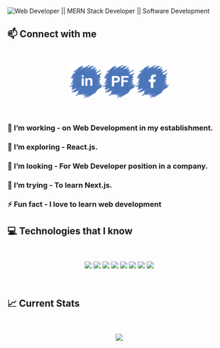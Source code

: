 ![Web Developer || MERN Stack Developer || Software Development](https://media-exp1.licdn.com/dms/image/D5616AQH9oIzVnFT28g/profile-displaybackgroundimage-shrink_350_1400/0/1669729869100?e=1675900800&v=beta&t=AewsxH3JcXIhOSrOvX0lqav3turITUcOwEELOiRTo0Q)

## :mailbox: Connect with me
<br />

[<p align="center"><img height="75" src="https://raw.githubusercontent.com/Md-Jahirul-Islam-Tuku/Md-Jahirul-Islam-Tuku/main/images/in.png">](https://www.linkedin.com/in/md-jahirul-islam-tuku/)[<img height="75" src="https://raw.githubusercontent.com/Md-Jahirul-Islam-Tuku/Md-Jahirul-Islam-Tuku/main/images/pf.png">](https://jahirul-islam-tuku.web.app/)[<img height="75" src="https://raw.githubusercontent.com/Md-Jahirul-Islam-Tuku/Md-Jahirul-Islam-Tuku/main/images/f.png"></p>](https://www.facebook.com/jahirulislamtuku)

<br />

### 🔭 I’m working - on Web Development in my establishment. 
### 🌱 I’m exploring - React.js. 
### 👯 I’m looking - For Web Developer position in a company. 
### 🤔 I’m trying - To learn Next.js. 
### ⚡ Fun fact - I love to learn web development

## :computer: Technologies that I know

<br>
<p align="center">
<img src="https://github.com/mir-hussain/mir-hussain/blob/main/images/icons/HTML.png"/>
<img src="https://github.com/mir-hussain/mir-hussain/blob/main/images/icons/css.png"/>
<img src="https://github.com/mir-hussain/mir-hussain/blob/main/images/icons/JavaScript.png"/>
<img src="https://github.com/mir-hussain/mir-hussain/blob/main/images/icons/react.png"/>
<img src="https://github.com/mir-hussain/mir-hussain/blob/main/images/icons/tailwind.png"/>
<img src="https://github.com/mir-hussain/mir-hussain/blob/main/images/icons/Bootsrap.png"/>
<img src="https://github.com/mir-hussain/mir-hussain/blob/main/images/icons/node.png"/>
<img src="https://github.com/mir-hussain/mir-hussain/blob/main/images/icons/express.png"/>
</p><br/>


## :chart_with_upwards_trend: Current Stats

<br />
<p align="center">
  <img width="60%" src="https://github-readme-streak-stats.herokuapp.com/?user=md-jahirul-islam-tuku&background=0D1117&sideNums=FFFFFF&sideLabels=9A9A9A&currStreakNum=FB8C00&dates=6E6E6E" />
</p>
